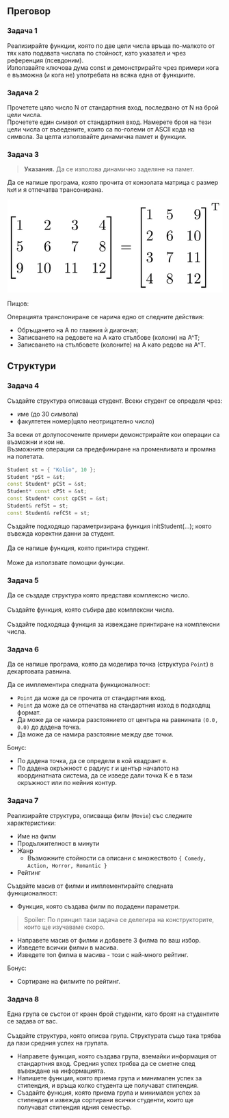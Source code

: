 ## **Преговор**

### **Задача 1**
Реализирайте функции, която по две цели числа връща по-малкото от тях като подавата числата по стойност, като указател и чрез референция (псевдоним). <br />
Използвайте ключова дума const и демонстрирайте чрез примери кога е възможна (и кога не) употребата на всяка една от функциите. <br />

### **Задача 2**
 Прочетете цяло число N от стандартния вход, последвано от N на брой цели числа. <br />
 Прочетете един символ от стандартния вход. Намерете броя на тези цели числа от въведените, които са по-големи от ASCII кода на символа. За целта използвайте динамична памет и функции. <br />

 ### **Задача 3**

> __Указания.__
> Да се използва динамично заделяне на памет. <br />

Да се напише програма, която прочита от конзолата матрица с размер `NxM` и я отпечатва трансонирана. <br />

![](img/transpose.png)

Пищов: <br />

Операцията транспониране се нарича едно от следните действия: <br />
* Обръщането на A по главния ѝ диагонал;
* Записването на редовете на A като стълбове (колони) на A^T;
* Записването на стълбовете (колоните) на A като редове на A^T.

## **Структури**

### **Задача 4**
Създайте структура описваща студент.
Всеки студент се определя чрез:
- име (до 30 символа)
- факултетен номер(цяло неотрицателно число)           

За всеки от долупосочените примери демонстрирайте кои операции са възможни и кои не. <br />
Възможните операции са предефиниране на променливата и промяна на полетата. <br />

```c++
Student st = { "Kolio", 10 };
Student *pSt = &st;
const Student* pCSt = &st;
Student* const cPSt = &st;
const Student* const cpCSt = &st;
Student& refSt = st;
const Student& refCSt = st;
```

Създайте подходящо параметризирана функция initStudent(...); която въвежда коректни данни за студент. <br />                            
Да се напише функция, която принтира студент. <br />                           
Може да използвате помощни функции. <br />  

### **Задача 5**

Да се създаде структура която представя комплексно число. <br />    
Създайте функция, която събира две комплексни числа. <br />        
Създайте подходяща функция за извеждане принтиране на комплексни числа. <br />           
                                                        
### **Задача 6**

Да се напише програма, която да моделира точка (структура `Point`) в декартовата равнина.

Да се имплементира следната функционалност:
* `Point` да може да се прочита от стандартния вход.
* `Point` да може да се отпечатва на стандартния изход в подходящ формат.
* Да може да се намира разстоянието от центъра на равнината `(0.0, 0.0)` до дадена точка.
* Да може да се намира разстояние между две точки.

Бонус:
* По дадена точка, да се определи в кой квадрант е.
* По дадена окръжност с радиус r и център началото на координатната система, да се изведе дали точка K е в тази окръжност или по нейния контур.

### **Задача 7**

Реализирайте структура, описваща филм (`Movie`) със следните характеристики:
* Име на филм
* Продължителност в минути
* Жанр
  * Възможните стойности са описани с множеството 
  `{ Comedy, Action, Horror, Romantic }`
* Рейтинг

Създайте масив от филми и имплементирайте следната функционалност:

* Функция, която създава филм по подадени параметри.
> Spoiler: По принцип тази задача се делегира на конструкторите, които ще изучаваме скоро.
* Направете масив от филми и добавете 3 филма по ваш избор.
* Изведете всички филми в масива.
* Изведете топ филма в масива - този с най-много рейтинг.

Бонус:
* Сортиране на филмите по рейтинг.

### **Задача 8**

Една група се състои от краен брой студенти, като броят на студентите се задава от вас. <br />                       
Създайте структура, която описва група. Структурата също така трябва да пази средния успех на групата. <br />                     
* Направете функция, която създава група, вземайки информация от стандартния вход. Средния успех трябва да се сметне след въвеждане на информацията.                               
* Напишете функция, която приема група и минимален успех за стипендия, и връща колко студента ще получават стипендия.
* Създайте функция, която приема група и минимален успех за стипендия и извежда сортирани всички студенти, които ще получават стипендия идния семестър.        
